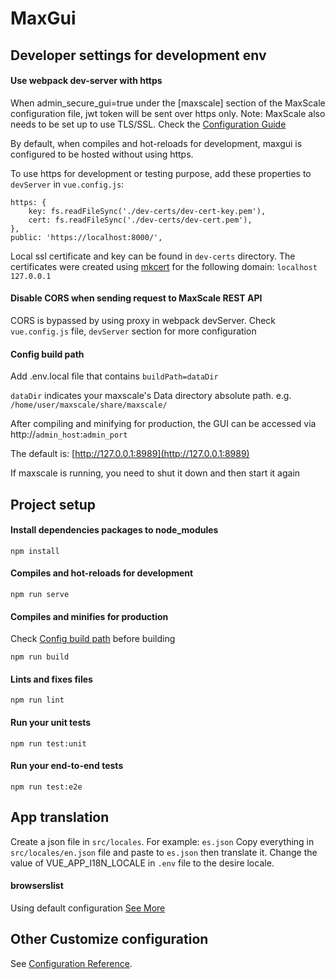 # MaxGui

## Developer settings for development env

#### Use webpack dev-server with https

When admin_secure_gui=true under the [maxscale] section of the MaxScale
configuration file, jwt token will be sent over https only.
Note: MaxScale also needs to be set up to use TLS/SSL.
Check the [Configuration Guide](../Documentation/Getting-Started/Configuration-Guide.md#admin_ssl_key)

By default, when compiles and hot-reloads for development,
maxgui is configured to be hosted without using https.

To use https for development or testing purpose,
add these properties to `devServer` in `vue.config.js`:

```
https: {
    key: fs.readFileSync('./dev-certs/dev-cert-key.pem'),
    cert: fs.readFileSync('./dev-certs/dev-cert.pem'),
},
public: 'https://localhost:8000/',
```

Local ssl certificate and key can be found in `dev-certs` directory.
The certificates were created using [mkcert](https://github.com/FiloSottile/mkcert) for the following domain:
`localhost 127.0.0.1`

#### Disable CORS when sending request to MaxScale REST API

CORS is bypassed by using proxy in webpack devServer.
Check `vue.config.js` file, `devServer` section for more configuration

#### Config build path

Add .env.local file that contains `buildPath=dataDir`

`dataDir` indicates your maxscale's Data directory absolute path.
e.g. `/home/user/maxscale/share/maxscale/`

After compiling and minifying for production, the GUI can be accessed via
http://`admin_host`:`admin_port`

The default is: [http://127.0.0.1:8989](http://127.0.0.1:8989)

If maxscale is running, you need to shut it down and then start it again

## Project setup

#### Install dependencies packages to node_modules

```
npm install
```

#### Compiles and hot-reloads for development

```
npm run serve
```

#### Compiles and minifies for production

Check [Config build path](#config-build-path) before building

```
npm run build
```

#### Lints and fixes files

```
npm run lint
```

#### Run your unit tests

```
npm run test:unit

```

#### Run your end-to-end tests

```
npm run test:e2e
```

## App translation

Create a json file in `src/locales`. For example: `es.json`
Copy everything in `src/locales/en.json` file and paste to `es.json`
then translate it.
Change the value of VUE_APP_I18N_LOCALE in `.env` file to the desire locale.

#### browserslist

Using default configuration
[See More](https://github.com/browserslist/browserslist)

## Other Customize configuration

See [Configuration Reference](https://cli.vuejs.org/config/).
